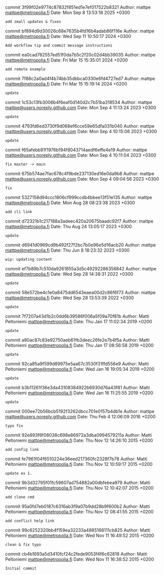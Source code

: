 commit 3f99f02e9774c87832f851ed1e7ef017522b8321
Author: mattpe <mattpe@metropolia.fi>
Date:   Mon Sep 8 13:53:18 2025 +0300

    add small updates & fixes

commit bf894d9d30026c68e7635b4fd16b4adab86f116e
Author: mattpe <mattpe@metropolia.fi>
Date:   Wed Sep 11 10:50:17 2024 +0300

    Add workflow tip and commit message instructions

commit ea0cad782557ed51f0da7b5c2f20c02d4bb39035
Author: mattpe <mattpe@metropolia.fi>
Date:   Fri Mar 15 15:35:01 2024 +0200

    add remote example

commit 7f88c2a0ad4f4b74bb35dbbca0330e6fd4727ed7
Author: mattpe <mattpe@metropolia.fi>
Date:   Fri Mar 15 15:19:14 2024 +0200

    update

commit 1c53c13fb3006b4f6eaf0d140d2c7b51ba318534
Author: mattpe <mattpe@users.noreply.github.com>
Date:   Mon Sep 4 11:13:24 2023 +0300

    update

commit 4793fd6ed3730f9d068ef6cce59e65dfa031b040
Author: mattpe <mattpe@users.noreply.github.com>
Date:   Mon Sep 4 10:15:06 2023 +0300

    update

commit f65afebb81f1976b194f8043714aedf6effe4e19
Author: mattpe <mattpe@users.noreply.github.com>
Date:   Mon Sep 4 10:11:04 2023 +0300

    fix master -> main

commit 675b574ae7fac678c4f9bde237130ed16e0da9b8
Author: mattpe <mattpe@users.noreply.github.com>
Date:   Mon Sep 4 09:04:56 2023 +0300

    fix

commit 5327158d94ccc1806cf999ccdb4bbee13f51e135
Author: mattpe <mattpe@metropolia.fi>
Date:   Mon Aug 28 08:23:38 2023 +0300

    add cli link

commit d72321b1c217188a3adeec420a20675baadc92f7
Author: mattpe <mattpe@metropolia.fi>
Date:   Thu Aug 24 13:05:17 2023 +0300

    update

commit d6941d0969cd9b492f27f2bc7b0e96e5d16acb20
Author: mattpe <mattpe@metropolia.fi>
Date:   Thu Jun 8 18:23:32 2023 +0300

    wip: updating content

commit ef7b89b7c510da9261855a3d5c49292286356842
Author: mattpe <mattpe@metropolia.fi>
Date:   Wed Sep 28 14:38:31 2022 +0300

    update

commit 58e572be4c1e0a8475dd6543eaea00d2c86f6f73
Author: mattpe <mattpe@metropolia.fi>
Date:   Wed Sep 28 13:53:39 2022 +0300

    update

commit 7f7207a43d1b2c0dd6b39586f006a5f09a70f81b
Author: Matti Peltoniemi <mattpe@metropolia.fi>
Date:   Thu Jan 17 11:02:34 2019 +0200

    update

commit a80ac87c83e92750aeb61fb3deec26fe2e7b4f5a
Author: Matti Peltoniemi <mattpe@metropolia.fi>
Date:   Thu Jan 17 08:56:58 2019 +0200

    update

commit 92ca85a9f599d89975e5aa67c3530f31ffd556e9
Author: Matti Peltoniemi <mattpe@metropolia.fi>
Date:   Wed Jan 16 19:05:34 2019 +0200

    update

commit b3b11261f36e3da43108384922b6930d76a43f81
Author: Matti Peltoniemi <mattpe@metropolia.fi>
Date:   Wed Jan 16 11:25:55 2019 +0200

    update

commit 000ee72b56bcb5192f3262dbcc701e0157b4db1e
Author: mattpe <mattpe@users.noreply.github.com>
Date:   Thu Feb 4 12:06:09 2016 +0200

    typo fix

commit 92e693f6f08038c698e86972a3dba0994579211a
Author: Matti Peltoniemi <mattpe@metropolia.fi>
Date:   Thu Nov 12 14:26:10 2015 +0200

    add config link

commit fe7961f04f6510224e36eed217360fc2328f7b78
Author: Matti Peltoniemi <mattpe@metropolia.fi>
Date:   Thu Nov 12 10:59:17 2015 +0200

    update ex 1.

commit 9b3d32795f01fc59607ad754882a00dbfebea979
Author: Matti Peltoniemi <mattpe@metropolia.fi>
Date:   Thu Nov 12 10:42:07 2015 +0200

    add clone cmd

commit 95a0fd7eb0187c6316ab3f9a07b9dd28b9f600b2
Author: Matti Peltoniemi <mattpe@metropolia.fi>
Date:   Thu Nov 12 08:41:55 2015 +0200

    add conflict help link

commit 99c6252320bb4f159ea32233a4885168111cb825
Author: Matti Peltoniemi <mattpe@metropolia.fi>
Date:   Wed Nov 11 16:49:52 2015 +0200

    clean & fix typo

commit cb4b1693a5d3410fcf24c2fede9053f4f6c62818
Author: Matti Peltoniemi <mattpe@metropolia.fi>
Date:   Wed Nov 11 16:38:52 2015 +0200

    Initial commit

